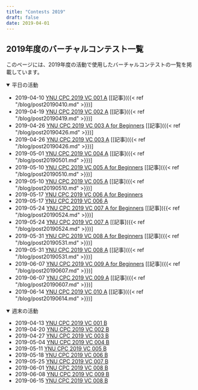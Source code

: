 ```yaml
---
title: "Contests 2019"
draft: false
date: 2019-04-01
---
```


## 2019年度のバーチャルコンテスト一覧

このページには、2019年度の活動で使用したバーチャルコンテストの一覧を掲載しています。

<details open>
<summary>平日の活動</summary>

- 2019-04-10 [YNU CPC 2019 VC 001 A](https://not-522.appspot.com/contest/5749287812071424) [[記事]({{< ref "/blog/post20190410.md" >}})]
- 2019-04-19 [YNU CPC 2019 VC 002 A](https://not-522.appspot.com/contest/5696717009715200) [[記事]({{< ref "/blog/post20190419.md" >}})]
- 2019-04-26 [YNU CPC 2019 VC 003 A for Beginners](https://not-522.appspot.com/contest/5088948820901888) [[記事]({{< ref "/blog/post20190426.md" >}})]
- 2019-04-26 [YNU CPC 2019 VC 003 A](https://not-522.appspot.com/contest/4962521425379328) [[記事]({{< ref "/blog/post20190426.md" >}})]
- 2019-05-01 [YNU CPC 2019 VC 004 A](https://not-522.appspot.com/contest/5642741518172160) [[記事]({{< ref "/blog/post20190501.md" >}})]
- 2019-05-10 [YNU CPC 2019 VC 005 A for Beginners](https://not-522.appspot.com/contest/6222278903726080) [[記事]({{< ref "/blog/post20190510.md" >}})]
- 2019-05-10 [YNU CPC 2019 VC 005 A](https://not-522.appspot.com/contest/5193489985830912) [[記事]({{< ref "/blog/post20190510.md" >}})]
- 2019-05-17 [YNU CPC 2019 VC 006 A for Beginners](https://not-522.appspot.com/contest/4883993971392512)
- 2019-05-17 [YNU CPC 2019 VC 006 A](https://not-522.appspot.com/contest/5069935017459712)
- 2019-05-24 [YNU CPC 2019 VC 007 A for Beginners](https://not-522.appspot.com/contest/5694327095296000) [[記事]({{< ref "/blog/post20190524.md" >}})]
- 2019-05-24 [YNU CPC 2019 VC 007 A](https://not-522.appspot.com/contest/6003317712879616) [[記事]({{< ref "/blog/post20190524.md" >}})]
- 2019-05-31 [YNU CPC 2019 VC 008 A for Beginners](https://not-522.appspot.com/contest/5178811129790464) [[記事]({{< ref "/blog/post20190531.md" >}})]
- 2019-05-31 [YNU CPC 2019 VC 008 A](https://not-522.appspot.com/contest/5749853070032896) [[記事]({{< ref "/blog/post20190531.md" >}})]
- 2019-06-07 [YNU CPC 2019 VC 009 A for Beginners](https://not-522.appspot.com/contest/5198271190401024) [[記事]({{< ref "/blog/post20190607.md" >}})]
- 2019-06-07 [YNU CPC 2019 VC 009 A](https://not-522.appspot.com/contest/5649808417095680) [[記事]({{< ref "/blog/post20190607.md" >}})]
- 2019-06-14 [YNU CPC 2019 VC 010 A](https://not-522.appspot.com/contest/5131391301844992) [[記事]({{< ref "/blog/post20190614.md" >}})]

</details>

<details open>
<summary>週末の活動</summary>

- 2019-04-13 [YNU CPC 2019 VC 001 B](https://vjudge.net/contest/294878)
- 2019-04-20 [YNU CPC 2019 VC 002 B](https://vjudge.net/contest/296467)
- 2019-04-27 [YNU CPC 2019 VC 003 B](https://vjudge.net/contest/296861)
- 2019-05-04 [YNU CPC 2019 VC 004 B](https://vjudge.net/contest/299414)
- 2019-05-11 [YNU CPC 2019 VC 005 B](https://vjudge.net/contest/300442)
- 2019-05-18 [YNU CPC 2019 VC 006 B](https://vjudge.net/contest/302527)
- 2019-05-25 [YNU CPC 2019 VC 007 B](https://vjudge.net/contest/303844)
- 2019-06-01 [YNU CPC 2019 VC 008 B](https://vjudge.net/contest/304950)
- 2019-06-08 [YNU CPC 2019 VC 009 B](https://vjudge.net/contest/305859)
- 2019-06-15 [YNU CPC 2019 VC 008 B](https://vjudge.net/contest/306319)

</details>
